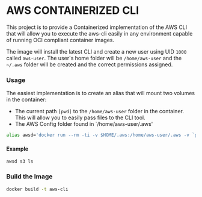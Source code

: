 AWS CONTAINERIZED CLI
====

This project is to provide a Containerized implementation of the AWS CLI that will allow you to execute the aws-cli easily in any environment capable of running OCI compliant container images. 

The image will install the latest CLI and create a new user using UID `1000` called `aws-user`. The user's home folder will be `/home/aws-user` and the `~/.aws` folder will be created and the correct permissions assigned.

### Usage
The easiest implementation is to create an alias that will mount two volumes in the container:
- The current path `[pwd]` to the `/home/aws-user` folder in the container. This will allow you to easily pass files to the CLI tool. 
- The AWS Config folder found in `/home/aws-user/.aws'


```bash
alias awsd='docker run --rm -ti -v $HOME/.aws:/home/aws-user/.aws -v `pwd`:/home/aws-user aws-cli:latest'
```

#### Example
`awsd s3 ls`

### Build the Image
```bash
docker build -t aws-cli
```

